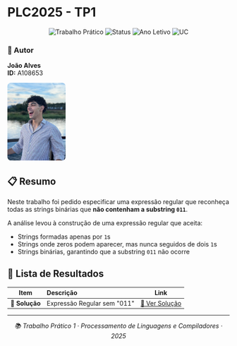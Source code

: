 # PLC2025 - TP1

<div align="center">

![Trabalho Prático](https://img.shields.io/badge/TP1-Expressões_Regulares-blue)
![Status](https://img.shields.io/badge/Status-Concluído-success)
![Ano Letivo](https://img.shields.io/badge/Ano%20Letivo-2025-green)
![UC](https://img.shields.io/badge/UC-PLC-orange)

</div>

### 👤 Autor

<div align="left">

**João Alves**  
**ID:** A108653

<img src="../me.jpg" width="132" height="176" alt="Foto de João Alves" style="border-radius: 8px;">

</div>

## 📋 Resumo

Neste trabalho foi pedido especificar uma expressão regular que reconheça todas as strings binárias que **não contenham a substring `011`**.

A análise levou à construção de uma expressão regular que aceita:
- Strings formadas apenas por `1`s
- Strings onde zeros podem aparecer, mas nunca seguidos de dois `1`s
- Strings binárias, garantindo que a substring `011` não ocorre

## 📂 Lista de Resultados

| Item | Descrição | Link |
|:---:|:---|:---:|
| **📄 Solução** | Expressão Regular sem "011" | [🔗 Ver Solução](./solucao1.txt) |

---

<div align="center">

*📚 Trabalho Prático 1 · Processamento de Linguagens e Compiladores · 2025*

</div>